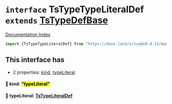 # `interface` TsTypeTypeLiteralDef `extends` [TsTypeDefBase](../private.interface.TsTypeDefBase/README.md)

[Documentation Index](../README.md)

```ts
import {TsTypeTypeLiteralDef} from "https://deno.land/x/tsa@v0.0.33/mod.ts"
```

## This interface has

- 2 properties:
[kind](#-kind-typeliteral),
[typeLiteral](#-typeliteral-tstypeliteraldef)


#### 📄 kind: <mark>"typeLiteral"</mark>



#### 📄 typeLiteral: [TsTypeLiteralDef](../interface.TsTypeLiteralDef/README.md)



